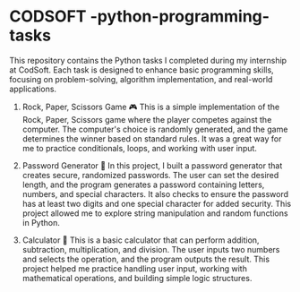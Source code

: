 # CODSOFT -python-programming-tasks
This repository contains the Python tasks I completed during my internship at CodSoft. Each task is designed to enhance basic programming skills, focusing on problem-solving, algorithm implementation, and real-world applications.
1. Rock, Paper, Scissors Game 🎮
This is a simple implementation of the Rock, Paper, Scissors game where the player competes against the computer. The computer's choice is randomly generated, and the game determines the winner based on standard rules. It was a great way for me to practice conditionals, loops, and working with user input.

2. Password Generator 🔐
In this project, I built a password generator that creates secure, randomized passwords. The user can set the desired length, and the program generates a password containing letters, numbers, and special characters. It also checks to ensure the password has at least two digits and one special character for added security. This project allowed me to explore string manipulation and random functions in Python.

3. Calculator 🧮
This is a basic calculator that can perform addition, subtraction, multiplication, and division. The user inputs two numbers and selects the operation, and the program outputs the result. This project helped me practice handling user input, working with mathematical operations, and building simple logic structures.
